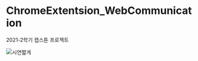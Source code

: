 # ChromeExtentsion_WebCommunication
2021-2학기 캡스톤 프로젝트

![시연짧게](https://user-images.githubusercontent.com/90203114/201276974-da85bd84-d298-43c7-acf8-309bc9cef922.gif)

